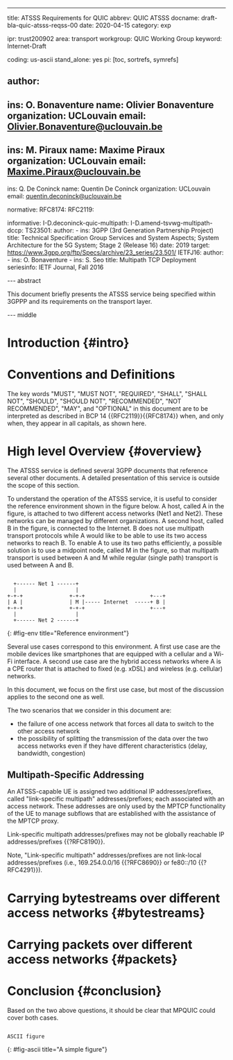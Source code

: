 ---
title: ATSSS Requirements for QUIC
abbrev: QUIC ATSSS
docname: draft-bla-quic-atsss-reqss-00
date: 2020-04-15
category: exp

ipr: trust200902
area: transport
workgroup: QUIC Working Group
keyword: Internet-Draft

coding: us-ascii
stand_alone: yes
pi: [toc, sortrefs, symrefs]

author:
 -
  ins: O. Bonaventure
  name: Olivier Bonaventure
  organization: UCLouvain
  email: Olivier.Bonaventure@uclouvain.be
 -
  ins: M. Piraux
  name: Maxime Piraux
  organization: UCLouvain
  email: Maxime.Piraux@uclouvain.be
 -
  ins: Q. De Coninck
  name: Quentin De Coninck
  organization: UCLouvain
  email: quentin.deconinck@uclouvain.be


normative:
  RFC8174:
  RFC2119:
  
informative:
  I-D.deconinck-quic-multipath:
  I-D.amend-tsvwg-multipath-dccp:
  TS23501:
    author:
      - ins: 3GPP (3rd Generation Partnership Project)
    title: Technical Specification Group Services and System Aspects; System Architecture for the 5G System; Stage 2 (Release 16)
    date: 2019
    target: https://www.3gpp.org/ftp/Specs/archive/23_series/23.501/
  IETFJ16:
    author:
      - ins: O. Bonaventure
      - ins: S. Seo
    title: Multipath TCP Deployment
    seriesinfo: IETF Journal, Fall 2016


--- abstract

This document briefly presents the ATSSS service being specified within
3GPPP and its requirements on the transport layer. 

--- middle


# Introduction  {#intro}


# Conventions and Definitions

The key words "MUST", "MUST NOT", "REQUIRED", "SHALL", "SHALL NOT",
"SHOULD", "SHOULD NOT", "RECOMMENDED", "NOT RECOMMENDED", "MAY", and
"OPTIONAL" in this document are to be interpreted as described in BCP 14
{{RFC2119}}{{RFC8174}} when, and only when, they appear in all capitals,
as shown here.

[comment]: # (OB: not sure we need that section, we'll see later)

# High level Overview {#overview}

The ATSSS service is defined several 3GPP documents that reference several
other documents. A detailed presentation of this service is outside the
scope of this section.

To understand the operation of the ATSSS service, it is useful to consider the
reference environment shown in the figure below. A host, called A in the
figure, is attached to two different access networks (Net1 and Net2).
These networks can be managed by different organizations.
A second host, called B in the figure, 
is connected to the Internet. B does not use multipath transport protocols
while A would like to be able to use its two access networks to reach B. To
enable A to use its two paths efficiently, a possible solution is to use
a midpoint node, called M in the figure, so that multipath transport is
used between A and M while regular (single path) transport is used
between A and B. 

~~~~~~~~~~~~~~~~~~~~~~~~~~~

  +------ Net 1 ------+
  |                   |
+-+-+               +-+-+                     +---+
| A |               | M |----- Internet  -----+ B |
+-+-+               +-+-+                     +---+
  |                   |
  +------ Net 2 ------+
~~~~~~~~~~~~~~~~~~~~~~~~~~~
{: #fig-env title="Reference environment"}


Several use cases correspond to this environment. A first use case are the
mobile devices like smartphones that are equipped with a cellular and
a Wi-Fi interface.
A second use case are the hybrid access networks where A is a CPE router that
is attached to fixed (e.g. xDSL) and wireless (e.g. cellular) networks.

In this document, we focus on the first use case, but most of the discussion
applies to the second one as well.

The two scenarios that we consider in this document are:
- the failure of one access network that forces all data to switch to the other access network
- the possibility of splitting the transmission of the data over the two access networks even if they have different characteristics (delay, bandwidth, congestion)

## Multipath-Specific Addressing

An ATSSS-capable UE is assigned two additional IP addresses/prefixes, called "link-specific multipath" addresses/prefixes; each associated with an access network. These addresses are only used by the MPTCP functionality of the UE to manage subflows that are established with the assistance of the MPTCP proxy.

Link-specific multipath addresses/prefixes may not be globally reachable IP addresses/prefixes {{?RFC8190}}. 

Note, "Link-specific multipath" addresses/prefixes are not link-local addresses/prefixes (i.e., 169.254.0.0/16 {{?RFC8690}} or fe80::/10 {{?RFC4291}}). 


# Carrying bytestreams over different access networks {#bytestreams}


# Carrying packets over different access networks {#packets}


# Conclusion {#conclusion}

Based on the two above questions, it should be clear that MPQUIC could
cover both cases.



~~~~~~~~~~~~~~~~~~~~~~~~~~~

ASCII figure

~~~~~~~~~~~~~~~~~~~~~~~~~~~
{: #fig-ascii title="A simple figure"}

